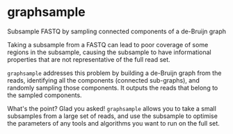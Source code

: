 # graphsample

Subsample FASTQ by sampling connected components of a de-Bruijn graph

Taking a subsample from a FASTQ can lead to poor coverage of some regions in the subsample, causing the subsample to have informational properties that are not representative of the full read set.

`graphsample` addresses this problem by building a de-Bruijn graph from the reads, identifying all the components (connected sub-graphs), and randomly sampling those components. It outputs the reads that belong to the sampled components.

What's the point? Glad you asked! `graphsample` allows you to take a small subsamples from a large set of reads, and use the subsample to optimise the parameters of any tools and algorithms you want to run on the full set.

